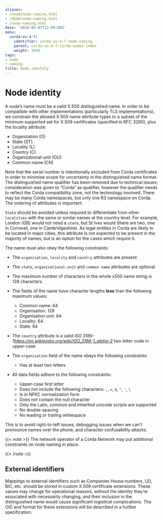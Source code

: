 ```yaml
---
aliases:
- /head/node-naming.html
- /HEAD/node-naming.html
- /node-naming.html
date: '2020-04-07T12:00:00Z'
menu:
  corda-os-4-7:
    identifier: corda-os-4-7-node-naming
    parent: corda-os-4-7-corda-nodes-index
    weight: 1020
tags:
- node
- naming
title: Node identity
---
```




# Node identity

A node’s name must be a valid X.500 distinguished name. In order to be compatible with other implementations
(particularly TLS implementations), we constrain the allowed X.500 name attribute types to a subset of the minimum
supported set for X.509 certificates (specified in RFC 3280), plus the locality attribute:


* Organization (O)
* State (ST)
* Locality (L)
* Country (C)
* Organizational-unit (OU)
* Common name (CN)

Note that the serial number is intentionally excluded from Corda certificates in order to minimise scope for uncertainty in
the distinguished name format. The distinguished name qualifier has been removed due to technical issues; consideration was
given to “Corda” as qualifier, however the qualifier needs to reflect the Corda compatibility zone, not the technology involved.
There may be many Corda namespaces, but only one R3 namespace on Corda. The ordering of attributes is important.

`State` should be avoided unless required to differentiate from other `localities` with the same or similar names at the
country level. For example, London (GB) would not need a `state`, but St Ives would (there are two, one in Cornwall, one
in Cambridgeshire). As legal entities in Corda are likely to be located in major cities, this attribute is not expected to be
present in the majority of names, but is an option for the cases which require it.

The name must also obey the following constraints:


* The `organisation`, `locality` and `country` attributes are present
* The `state`, `organisational-unit` and `common name` attributes are optional
* The maximum number of characters in the whole x500 name string is 128 characters
* The fields of the name have character lengths **less** than the following maximum values:

    * Common name: 64
    * Organisation: 128
    * Organisation unit: 64
    * Locality: 64
    * State: 64



* The `country` attribute is a valid *ISO 3166-1<https://en.wikipedia.org/wiki/ISO_3166-1_alpha-2>* two letter code in upper-case
* The `organisation` field of the name obeys the following constraints:

    * Has at least two letters



* All data fields adhere to the following constraints:

    * Upper-case first letter
    * Does not include the following characters: `,`, `=`, `$`, `"`, `'`, `\`
    * Is in NFKC normalization form
    * Does not contain the null character
    * Only the Latin, common and inherited unicode scripts are supported
    * No double-spacing
    * No leading or trailing whitespace




This is to avoid right-to-left issues, debugging issues when we can’t pronounce names over the phone, and
character confusability attacks.

{{< note >}}
The network operator of a Corda Network may put additional constraints on node naming in place.

{{< /note >}}

## External identifiers

Mappings to external identifiers such as Companies House numbers, LEI, BIC, etc. should be stored in custom X.509
certificate extensions. These values may change for operational reasons, without the identity they’re associated with
necessarily changing, and their inclusion in the distinguished name would cause significant logistical complications.
The OID and format for these extensions will be described in a further specification.
